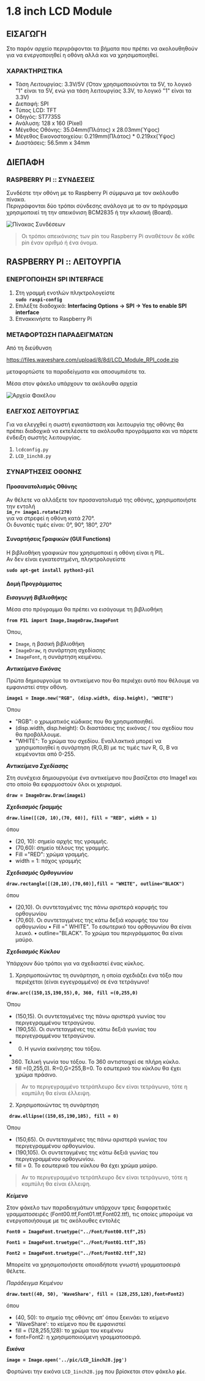 # 1.8 inch LCD Module
 
## ΕΙΣΑΓΩΓΗ
Στο παρόν αρχείο περιγράφονται τα βήματα που πρέπει να ακολουθηθούν για να ενεργοποιηθεί η οθόνη αλλά και να χρησιμοποιηθεί.

### ΧΑΡΑΚΤΗΡΙΣΤΙΚΑ
-	Τάση Λειτουργίας: 3.3V/5V (Όταν χρησιμοποιούνται τα 5V, το λογικό "1" είναι τα 5V, ενώ για τάση λειτουργίας 3.3V, το λογικό "1" είναι τα 3.3V)
-	Διεπαφή: SPI
-	Τύπος LCD: TFT
-	Οδηγός: ST7735S
-	Ανάλυση: 128 x 160 (Pixel)
-	Μέγεθος Οθόνης: 35.04mm(Πλάτος) x 28.03mm(Ύψος)
-	Μέγεθος Εικονοστοιχείου: 0.219mm(Πλάτος) * 0.219xx(Ύψος)
-	Διαστάσεις: 56.5mm x 34mm

## ΔΙΕΠΑΦΗ

### RASPBERRY PI :: ΣΥΝΔΕΣΕΙΣ
Συνδέστε την οθόνη με το Raspberry Pi σύμφωνα με τον ακόλουθο πίνακα.\
Περιγράφονται δύο τρόποι σύνδεσης ανάλογα με το αν το πρόγραμμα χρησιμοποιεί τη την απεικόνιση BCM2835 ή την κλασική (Board).

![Πίνακας Συνδέσεων](./LCD1.png) 

> Οι τρόποι απεικόνισης των pin του Raspberry Pi αναθέτουν δε κάθε pin έναν αριθμό ή ένα όνομα.
 
## RASPBERRY PI :: ΛΕΙΤΟΥΡΓΙΑ

### ΕΝΕΡΓΟΠΟΙΗΣΗ SPI INTERFACE

1.	Στη γραμμή ενοτλών πληκτρολογείστε\
**`sudo raspi-config`**
2.	Επιλέξτε διαδοχικά: **Interfacing Options -> SPI -> Yes to enable SPI interface**
3.	Επνακκινήστε το Raspberry Pi

### ΜΕΤΑΦΟΡΤΩΣΗ ΠΑΡΑΔΕΙΓΜΑΤΩΝ
Από τη διεύθυνση 

https://files.waveshare.com/upload/8/8d/LCD_Module_RPI_code.zip

μεταφορτώστε τα παραδείγματα και αποσυμπιέστε τα.

Μέσα στον φάκελο υπάρχουν τα ακόλουθα αρχεία

![Αρχεία Φακέλου](./LCD-Programs.png)

### ΕΛΕΓΧΟΣ ΛΕΙΤΟΥΡΓΙΑΣ 
Για να ελεγχθεί η σωστή εγκατάσταση και λειτουργία της οθόνης θα πρέπει διαδοχικά να εκτελέσετε τα ακόλουθα προγράμματα και να πάρετε ένδειξη σωστής λειτουργίας.
1. `lcdconfig.py`
2. `LCD_1inch8.py`

### ΣΥΝΑΡΤΗΣΕΙΣ ΟΘΟΝΗΣ

#### Προσανατολισμός Οθόνης

Αν θέλετε να αλλάξετε τον προσανατολισμό της οθόνης, χρησιμοποιήστε την εντολή\
**`im_r= image1.rotate(270)`** \
για να στρεφεί η οθόνη κατά 270°.\
Οι δυνατές τιμές είναι: 0°, 90°, 180°, 270°
 
#### Συναρτήσεις Γραφικών (GUI Functions)

Η βιβλιοθήκη γραφικών που χρησιμοποιεί η οθόνη είναι η PIL.\
Αν δεν είναι εγκατεστημένη, πληκτρολογείστε

**`sudo apt-get install python3-pil`**

#### Δομή Προγράμματος

***Εισαγωγή Βιβλιοθήκης***

Μέσα στο πρόγραμμα θα πρέπει να εισάγουμε τη βιβλιοθήκη

**`from PIL import Image,ImageDraw,ImageFont `**

Όπου, 
- `Image`, η βασική βιβλιοθήκη
- `ImageDraw`, η συνάρτηση σχεδίασης
- `ImageFont`, η συνάρτηση κειμένου. 

***Αντικείμενο Εικόνας***

Πρώτα δημιουργούμε το αντικείμενο που θα περιέχει αυτό που θέλουμε να εμφανιστεί στην οθόνη.

**`image1 = Image.new("RGB", (disp.width, disp.height), "WHITE") `**

Όπου

- "RGB": ο χρωματικός κώδικας που θα χρησιμοποιηθεί. 
- (disp.width, disp.height): Οι διαστάσεις της εικόνας / του σχεδίου που θα προβάλλουμε. 
- "WHITE": Το χρώμα του σχεδίου. Εναλλακτικά μπορεί να χρησιμοποιηθεί η συνάρτηση (R,G,B) με τις τιμές των R, G, B να κειμένονται από 0-255.

***Αντικείμενο Σχεδίασης***

Στη συνέχεια δημιουργούμε ένα αντικείμενο που βασίζεται στο Image1 και στο οποίο θα εφαρμοστούν όλοι οι χειρισμοί.

**`draw = ImageDraw.Draw(image1)`**


***Σχεδιασμός Γραμμής***

**`draw.line([(20, 10),(70, 60)], fill = "RED", width = 1)`**

όπου
- (20, 10): σημείο αρχής της γραμμής.
- (70,60): σημείο τέλους της γραμμής.
- Fill ="RED": χρώμα γραμμής.
-  width = 1: πάχος γραμμής

***Σχεδιασμός Ορθογωνίου***

**`draw.rectangle([(20,10),(70,60)],fill = "WHITE", outline="BLACK")`**

όπου
- (20,10). Οι συντεταγμένες της πάνω αριστερά κορυφής του ορθογωνίου
- (70,60). Οι συντεταγμένες της κάτω δεξιά κορυφής του του ορθογωνίου
•	Fill =" WHITE". Το εσωτερικό του ορθογωνίου θα είναι λευκό.
•	outline="BLACK". Το χρώμα του περιγράμματος θα είναι μαύρο.

***Σχεδιασμός Κύκλου***

Υπάρχουν δύο τρόποι για να σχεδιαστεί ένας κύκλος.

1. Χρησιμοποιώντας τη συνάρτηση, η οποία σχεδιάζει ένα τόξο που περιέχεται (είναι εγγεγραμμένο) σε ένα τετράγωνο! 

**`draw.arc((150,15,190,55),0, 360, fill =(0,255,0)`**

Όπου
- (150,15). Οι συντεταγμένες της πάνω αριστερά γωνίας του περιγεγραμμένου τετραγώνου.
- (190,55). Οι συντεταγμένες της κάτω δεξιά γωνίας του περιγεγραμμένου τετραγώνου.
- 0. Η γωνία εκκίνησης του τόξου.
- 360. Τελική γωνία του τόξου. Το 360 αντιστοιχεί σε πλήρη κύκλο.
- fill =(0,255,0). R=0,G=255,B=0. Το εσωτερικό του κύκλου θα έχει χρώμα πράσινο.

> Αν το περιγεγραμμένο τετράπλευρο δεν είναι τετράγωνο, τότε η καμπύλη θα είναι έλλειψη.

2. Χρησιμοποιώντας τη συνάρτηση 

**` draw.ellipse((150,65,190,105), fill = 0)`**

Όπου
- (150,65). Οι συντεταγμένες της πάνω αριστερά γωνίας του περιγεγραμμένου ορθογωνίου.
- (190,105). Οι συντεταγμένες της κάτω δεξιά γωνίας του περιγεγραμμένου ορθογωνίου.
- fill = 0. Το εσωτερικό του κύκλου θα έχει χρώμα μαύρο.

>Αν το περιγεγραμμένο τετράπλευρο δεν είναι τετράγωνο, τότε η καμπύλη θα είναι έλλειψη.

***Κείμενο***

Στον φάκελο των παραδειγμάτων υπάρχουν τρεις διαφορετικές γραμματοσειρές (Font00.ttf,Font01.ttf,Font02.ttf), τις οποίες μπορούμε να ενεργοποιήσουμε με τις ακόλουθες εντολές

**`Font0 = ImageFont.truetype("../Font/Font00.ttf",25)`**

**`Font1 = ImageFont.truetype("../Font/Font01.ttf",35)`**

**`Font2 = ImageFont.truetype("../Font/Font02.ttf",32)`**

Μπορείτε να χρησιμοποιήσετε οποιαδήποτε γνωστή γραμματοσειρά θέλετε.

_Παράδειγμα Κειμένου_

**`draw.text((40, 50), 'WaveShare', fill = (128,255,128),font=Font2)`**

όπου
- (40, 50): το σημείο της οθόνης απ' όπου ξεκινάει το κείμενο
-  'WaveShare': το κείμενο που θε εμφανιστεί
-  fill = (128,255,128): το χρώμα του κειμένου
-  font=Font2: η χρησιμοποιούμενη γραμματοσειρά.

***Εικόνα***

**`image = Image.open('../pic/LCD_1inch28.jpg')`**

Φορτώνει την εικόνα `LCD_1inch28.jpg` που βρίσκεται στον φάκελο **`pic`**.
